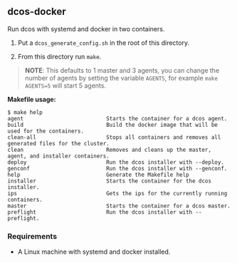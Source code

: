 ## dcos-docker

Run dcos with systemd and docker in two containers.

1. Put a `dcos_generate_config.sh` in the root of this directory.

2. From this directory run `make`.

> **NOTE**: This defaults to 1 master and 3 agents, you can change the number
> of agents by setting the variable `AGENTS`, for example `make AGENTS=5` will
> start 5 agents.

**Makefile usage:**

```console
$ make help
agent                          Starts the container for a dcos agent.
build                          Build the docker image that will be used for the containers.
clean-all                      Stops all containers and removes all generated files for the cluster.
clean                          Removes and cleans up the master, agent, and installer containers.
deploy                         Run the dcos installer with --deploy.
genconf                        Run the dcos installer with --genconf.
help                           Generate the Makefile help
installer                      Starts the container for the dcos installer.
ips                            Gets the ips for the currently running containers.
master                         Starts the container for a dcos master.
preflight                      Run the dcos installer with --preflight.
```

### Requirements

- A Linux machine with systemd and docker installed.
